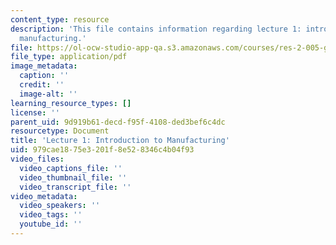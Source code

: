 ```yaml
---
content_type: resource
description: 'This file contains information regarding lecture 1: introduction to
  manufacturing.'
file: https://ol-ocw-studio-app-qa.s3.amazonaws.com/courses/res-2-005-girls-who-build-make-your-own-wearables-workshop-spring-2015/979cae1875e3201f8e528346c4b04f93_MITRES_2_005S15_Intro0801.pdf
file_type: application/pdf
image_metadata:
  caption: ''
  credit: ''
  image-alt: ''
learning_resource_types: []
license: ''
parent_uid: 9d919b61-decd-f95f-4108-ded3bef6c4dc
resourcetype: Document
title: 'Lecture 1: Introduction to Manufacturing'
uid: 979cae18-75e3-201f-8e52-8346c4b04f93
video_files:
  video_captions_file: ''
  video_thumbnail_file: ''
  video_transcript_file: ''
video_metadata:
  video_speakers: ''
  video_tags: ''
  youtube_id: ''
---
```

